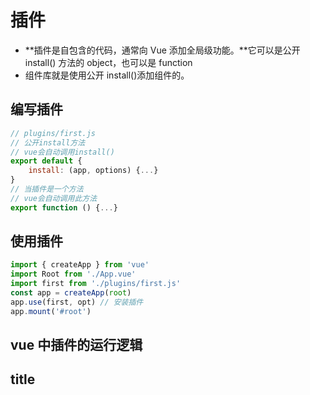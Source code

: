 # 插件

- **插件是自包含的代码，通常向 Vue 添加全局级功能。**它可以是公开 install() 方法的 object，也可以是 function
- 组件库就是使用公开 install()添加组件的。

## 编写插件

```js
// plugins/first.js
// 公开install方法
// vue会自动调用install()
export default {
    install: (app, options) {...}
}
// 当插件是一个方法
// vue会自动调用此方法
export function () {...}
```

## 使用插件

```js
import { createApp } from 'vue'
import Root from './App.vue'
import first from './plugins/first.js'
const app = createApp(root)
app.use(first, opt) // 安装插件
app.mount('#root')
```

## vue 中插件的运行逻辑

## title
